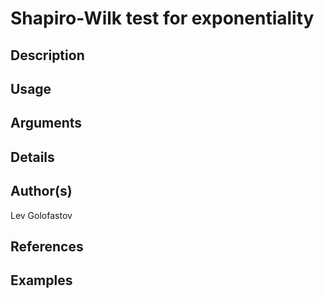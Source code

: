 # Shapiro-Wilk test for exponentiality

## Description

## Usage

## Arguments

## Details

## Author(s)
Lev Golofastov

## References

## Examples
